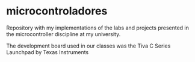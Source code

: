 # microcontroladores
Repository with my implementations of the labs and projects presented in the microcontroller discipline at my university.

The development board used in our classes was the Tiva C Series Launchpad by Texas Instruments
